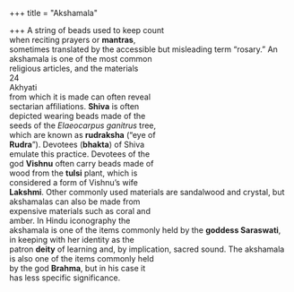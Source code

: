 +++
title = "Akshamala"

+++
A string of beads used to keep count  
when reciting prayers or **mantras**,  
sometimes translated by the accessible but misleading term “rosary.” An  
akshamala is one of the most common  
religious articles, and the materials  
24  
Akhyati  
from which it is made can often reveal  
sectarian affiliations. **Shiva** is often  
depicted wearing beads made of the  
seeds of the *Elaeocarpus ganitrus* tree,  
which are known as **rudraksha** (“eye of  
**Rudra**”). Devotees (**bhakta**) of Shiva  
emulate this practice. Devotees of the  
god **Vishnu** often carry beads made of  
wood from the **tulsi** plant, which is  
considered a form of Vishnu’s wife  
**Lakshmi**. Other commonly used materials are sandalwood and crystal, but  
akshamalas can also be made from  
expensive materials such as coral and  
amber. In Hindu iconography the  
akshamala is one of the items commonly held by the **goddess Saraswati**,  
in keeping with her identity as the  
patron **deity** of learning and, by implication, sacred sound. The akshamala  
is also one of the items commonly held  
by the god **Brahma**, but in his case it  
has less specific significance.